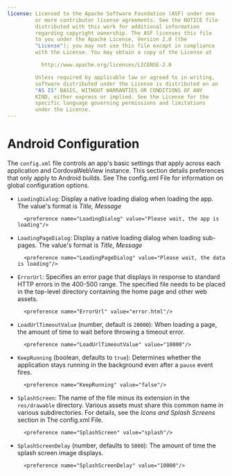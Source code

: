 ```yaml
---
license: Licensed to the Apache Software Foundation (ASF) under one
         or more contributor license agreements. See the NOTICE file
         distributed with this work for additional information
         regarding copyright ownership. The ASF licenses this file
         to you under the Apache License, Version 2.0 (the
         "License"); you may not use this file except in compliance
         with the License. You may obtain a copy of the License at

           http://www.apache.org/licenses/LICENSE-2.0

         Unless required by applicable law or agreed to in writing,
         software distributed under the License is distributed on an
         "AS IS" BASIS, WITHOUT WARRANTIES OR CONDITIONS OF ANY
         KIND, either express or implied. See the License for the
         specific language governing permissions and limitations
         under the License.
---
```


# Android Configuration

The `config.xml` file controls an app's basic settings that apply
across each application and CordovaWebView instance. This section
details preferences that only apply to Android builds. See The
config.xml File for information on global configuration options.

* `LoadingDialog`: Display a native loading dialog when loading the
  app. The value's format is _Title, Message_

        <preference name="LoadingDialog" value="Please wait, the app is loading"/>

* `LoadingPageDialog`: Display a native loading dialog when loading
  sub-pages. The value's format is _Title, Message_

        <preference name="LoadingPageDialog" value="Please wait, the data is loading"/>

* `ErrorUrl`: Specifies an error page that displays in response to
  standard HTTP errors in the 400-500 range. The specified file needs
  to be placed in the top-level directory containing the home page and
  other web assets.

        <preference name="ErrorUrl" value="error.html"/>

* `LoadUrlTimeoutValue` (number, default is `20000`): When loading a
  page, the amount of time to wait before throwing a timeout error.

        <preference name="LoadUrlTimeoutValue" value="10000"/>

* `KeepRunning` (boolean, defaults to `true`): Determines whether the
  application stays running in the background even after a `pause`
  event fires.

        <preference name="KeepRunning" value="false"/>

* `SplashScreen`: The name of the file minus its extension in the
  `res/drawable` directory.  Various assets must share this common
  name in various subdirectories.  For details, see the _Icons and
  Splash Screens_ section in The config.xml File.

        <preference name="SplashScreen" value="splash"/>

* `SplashScreenDelay` (number, defaults to `5000`): The amount of
  time the splash screen image displays.

        <preference name="SplashScreenDelay" value="10000"/>

<!-- QUERY PGB A: do android-minSdkVersion, android-maxSdkVersion apply outside PG Build?

 #### Minimum and Maximum SDK Version

* `android-minSdkVersion` and/or `android-maxSdkVersion`, with integer
  values

  * minSdkVersion example: `<preference name="android-minSdkVersion" value="10" />`

  * maxSdkVersion example: `<preference name="android-maxSdkVersion" value="15" />`

  * corresponds to the `usesSdk` attributes in the
    `AndroidManifest.xml` file - more details are in [the Android
    documentation](http://developer.android.com/guide/topics/manifest/uses-sdk-element.html)

  * minSdkVersion defaults to 7 (Android 2.1); maxSdkVersion is unset
    by default

-->

<!-- QUERY A: does android-installLocation apply outside PGB?

 #### Install Location

* `android-installLocation` with values `internalOnly`, `auto` or `preferExternal`

  * example: `<preference name="android-installLocation" value="auto"
    />`

  * where an app can be installed - defaults to `internalOnly` (as the
    Android SDK)

  * `auto` or `preferExternal` allow the app to be installed on an SD
    card - this can lead to unexpected behavior

  * more details available in [the Android
    documentation](http://developer.android.com/guide/appendix/install-location.html)

-->

